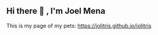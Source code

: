 ## Hi there 👋 , I'm Joel Mena  

<!--
**jolitris/jolitris** is a ✨ _special_ ✨ repository because its `README.md` (this file) appears on your GitHub profile.
Here are some ideas to get you started:

- 🔭 I’m currently working on ...this page
- 🌱 I’m currently learning ...
- 👯 I’m looking to collaborate on ...
- 🤔 I’m looking for help with ...
- 💬 Ask me about ...
- 📫 How to reach me: ...
- 😄 Pronouns: ...
- ⚡ Fun fact: ...
-->
This is my page of my pets:  <a href="https://jolitris.github.io/jolitris/" target="_blank">https://jolitris.github.io/jolitris</a>

